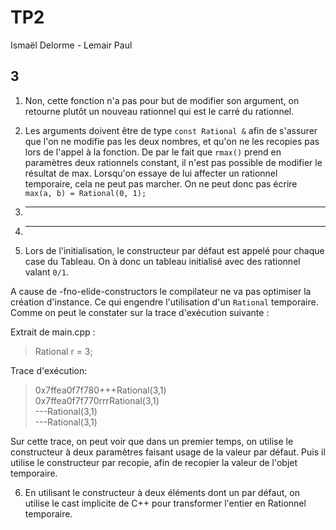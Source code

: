 # TP2 

Ismaël Delorme - Lemair Paul

## 3

1. Non, cette fonction n'a pas pour but de modifier son argument, on retourne plutôt un nouveau rationnel qui est le carré du rationnel.

2. Les arguments doivent être de type `const Rational &` afin de s'assurer que l'on ne modifie pas les deux nombres, et qu'on ne les recopies pas lors de l'appel à la fonction. De par le fait que `rmax()` prend en paramètres deux rationnels constant, il n'est pas possible de modifier le résultat de max. Lorsqu'on essaye de lui affecter un rationnel temporaire, cela ne peut pas marcher. On ne peut donc pas écrire `max(a, b) = Rational(0, 1);`

3. --- 

4. ---

5. Lors de l'initialisation, le constructeur par défaut est appelé pour chaque case du Tableau. On à donc un tableau initialisé avec des rationnel valant `0/1`.

A cause de -fno-elide-constructors le compilateur ne va pas optimiser la création d'instance.
Ce qui engendre l'utilisation d'un `Rational` temporaire. Comme on peut le constater sur la trace d'exécution suivante :

Extrait de main.cpp :
> Rational r = 3;

Trace d'exécution:
> 0x7ffea0f7f780+++Rational(3,1)  
0x7ffea0f7f770rrrRational(3,1)  
---Rational(3,1)  
---Rational(3,1)

Sur cette trace, on peut voir que dans un premier temps, on utilise le constructeur à deux paramètres faisant usage de la valeur par défaut. Puis il utilise le constructeur par recopie, afin de recopier la valeur de l'objet temporaire.

6. En utilisant le constructeur à deux éléments dont un par défaut, on utilise le cast implicite de C++ pour transformer l'entier en Rationnel temporaire.